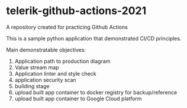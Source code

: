 # telerik-github-actions-2021
A repository created for practicing Github Actions  

This is a sample python application that demonstrated CI/CD principles.

Main demonstratable objectives:

1. Application path to production diagram
2. Value stream map
3. Application linter and style check
4. application security scan
5. building stage
6. upload built app container to docker registry for backup/reference
7. upload built app container to Google Cloud platform
